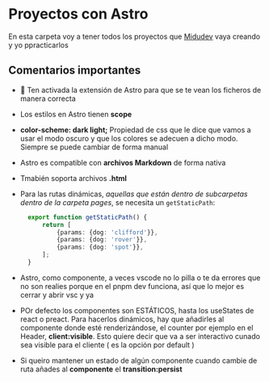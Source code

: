 # Proyectos con Astro

En esta carpeta voy a tener todos los proyectos que [Midudev](https://midu.dev) vaya creando y yo ppracticarlos

## Comentarios importantes

- 👀 Ten activada la extensión de Astro para que se te vean los ficheros de manera correcta

- Los estilos en Astro tienen **scope**

- **color-scheme: dark light;** Propiedad de css que le dice que vamos a usar el modo oscuro y que los colores se adecuen a dicho modo. Siempre se puede cambiar de forma manual

- Astro es compatible con **archivos Markdown** de forma nativa

- Tmabién soporta archivos **.html**

- Para las rutas dinámicas, _aquellas que están dentro de subcarpetas dentro de la carpeta pages_, se necesita un `getStaticPath`:

  ```ts
    export function getStaticPath() {
        return [
            {params: {dog: 'clifford'}},
            {params: {dog: 'rover'}},
            {params: {dog: 'spot'}},
        ];
    }
  ```

- Astro, como componente, a veces vscode no lo pilla o te da errores que no son realies porque en el pnpm dev funciona, así que lo mejor es cerrar y abrir vsc y ya

- POr defecto los componentes son ESTÁTICOS, hasta los useStates de react o preact. Para hacerlos dinámicos, hay que añadirles al componente donde esté renderizándose, el counter por ejemplo en el Header, **client:visible**. Esto quiere decir que va a ser interactivo cunado sea visible para el cliente ( es la opción por default )

- Si queiro mantener un estado de algún componente cuando cambie de ruta añades al **componente** el **transition:persist**
